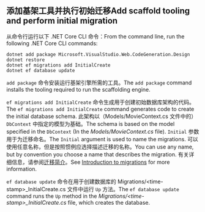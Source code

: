 <a name="cli"></a>
## <a name="add-scaffold-tooling-and-perform-initial-migration"></a><span data-ttu-id="15739-101">添加基架工具并执行初始迁移</span><span class="sxs-lookup"><span data-stu-id="15739-101">Add scaffold tooling and perform initial migration</span></span>

<span data-ttu-id="15739-102">从命令行运行以下 .NET Core CLI 命令：</span><span class="sxs-lookup"><span data-stu-id="15739-102">From the command line, run the following .NET Core CLI commands:</span></span>

```console
dotnet add package Microsoft.VisualStudio.Web.CodeGeneration.Design
dotnet restore
dotnet ef migrations add InitialCreate
dotnet ef database update
```

<span data-ttu-id="15739-103">`add package` 命令安装运行基架引擎所需的工具。</span><span class="sxs-lookup"><span data-stu-id="15739-103">The `add package` command installs the tooling required to run the scaffolding engine.</span></span>

<span data-ttu-id="15739-104">`ef migrations add InitialCreate` 命令生成用于创建初始数据库架构的代码。</span><span class="sxs-lookup"><span data-stu-id="15739-104">The `ef migrations add InitialCreate` command generates code to create the initial database schema.</span></span> <span data-ttu-id="15739-105">此架构以（Models/MovieContext.cs 文件中的）`DbContext` 中指定的模型为基础。</span><span class="sxs-lookup"><span data-stu-id="15739-105">The schema is based on the model specified in the `DbContext` (In the *Models/MovieContext.cs* file).</span></span> <span data-ttu-id="15739-106">`Initial` 参数用于为迁移命名。</span><span class="sxs-lookup"><span data-stu-id="15739-106">The `Initial` argument is used to name the migrations.</span></span> <span data-ttu-id="15739-107">可以使用任意名称，但是按照惯例应选择描述迁移的名称。</span><span class="sxs-lookup"><span data-stu-id="15739-107">You can use any name, but by convention you choose a name that describes the migration.</span></span> <span data-ttu-id="15739-108">有关详细信息，请参阅[迁移简介](xref:data/ef-mvc/migrations#introduction-to-migrations)。</span><span class="sxs-lookup"><span data-stu-id="15739-108">See [Introduction to migrations](xref:data/ef-mvc/migrations#introduction-to-migrations) for more information.</span></span>

<span data-ttu-id="15739-109">`ef database update` 命令在用于创建数据库的 Migrations/\<time-stamp>_InitialCreate.cs 文件中运行 `Up` 方法。</span><span class="sxs-lookup"><span data-stu-id="15739-109">The `ef database update` command runs the `Up` method in the *Migrations/\<time-stamp>_InitialCreate.cs* file, which creates the database.</span></span>